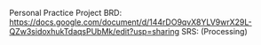 Personal Practice Project
BRD: https://docs.google.com/document/d/144rDO9qvX8YLV9wrX29L-QZw3sidoxhukTdaqsPUbMk/edit?usp=sharing
SRS: (Processing)


